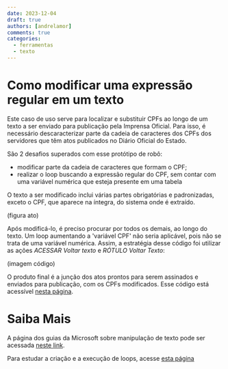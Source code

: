 ```yaml
---
date: 2023-12-04
draft: true
authors: [andrelamor]
comments: true
categories:
  - ferramentas
  - texto
---
```


# Como modificar uma expressão regular em um texto

Este caso de uso serve para localizar e substituir CPFs ao longo de um texto a ser enviado para publicação pela Imprensa Oficial. Para isso, é necessário descaracterizar parte da cadeia de caracteres dos CPFs dos servidores que têm atos publicados no Diário Oficial do Estado.

São 2 desafios superados com esse protótipo de robô:

- modificar parte da cadeia de caracteres que formam o CPF;
- realizar o loop buscando a expressão regular do CPF, sem contar com uma variável numérica que esteja presente em uma tabela

<!-- more -->

O texto a ser modificado inclui várias partes obrigatórias e padronizadas, exceto o CPF, que aparece na íntegra, do sistema onde é extraído.

(figura ato)

Após modificá-lo, é preciso procurar por todos os demais, ao longo do texto. Um loop aumentando a 'variável CPF' não seria aplicável, pois não se trata de uma variável numérica. Assim, a estratégia desse código foi utilizar as ações _ACESSAR Voltar texto_ e _RÓTULO Voltar Texto_:

(imagem código)

O produto final é a junção dos atos prontos para serem assinados e enviados para publicação, com os CPFs modificados. Esse código está acessível [nesta página]().

# Saiba Mais

A página dos guias da Microsoft sobre manipulação de texto pode ser acessada [neste link](https://learn.microsoft.com/pt-br/training/modules/pad-text-manipulation/).

Para estudar a criação e a execução de loops, acesse [esta página](https://learn.microsoft.com/pt-br/training/modules/pad-loops/)   